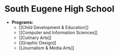# South Eugene High School
- **Programs:**
  - [[Child Development & Education]]
  - [[Computer and Information Sciences]]
  - [[Culinary Arts]]
  - [[Graphic Design]]
  - [[Journalism & Media Arts]]
